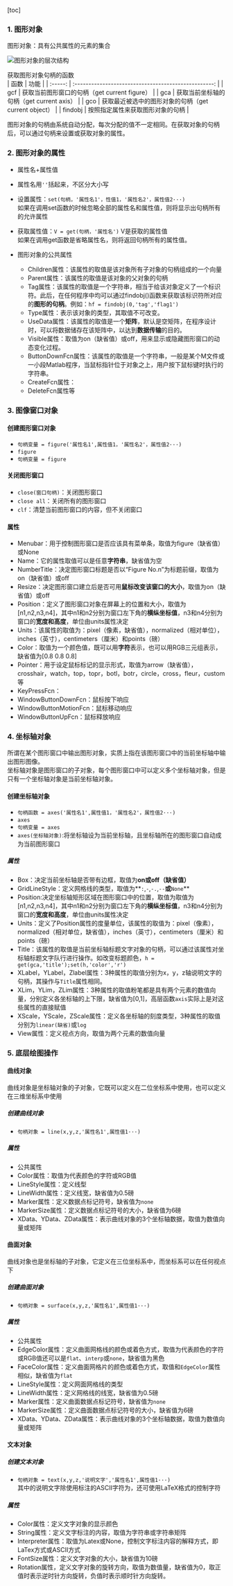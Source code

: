[toc]

### 1. 图形对象

图形对象：具有公共属性的元素的集合

![图形对象的层次结构](https://github.com/shancumt/Study/blob/master/Matlab/Pictures/%E5%9B%BE%E5%BD%A2%E5%8F%A5%E6%9F%84.png?raw=true)

获取图形对象句柄的函数  
|  函数   |                         功能                         |
| :-----: | :--------------------------------------------------: |
|   gcf   |     获取当前图形窗口的句柄（get current figure）     |
|   gca   |       获取当前坐标轴的句柄（get current axis）       |
|   gco   | 获取最近被选中的图形对象的句柄（get current object） |
| findobj |           按照指定属性来获取图形对象的句柄           |

图形对象的句柄由系统自动分配，每次分配的值不一定相同。在获取对象的句柄后，可以通过句柄来设置或获取对象的属性。

### 2. 图形对象的属性 

* 属性名+属性值

* 属性名用`''`括起来，不区分大小写

* 设置属性：`set(句柄，'属性名1'，性值1，'属性名2'，属性值2···)`  
  如果在调用set函数的时候忽略全部的属性名和属性值，则将显示出句柄所有的允许属性

* 获取属性值：`V = get(句柄，'属性名')`   V是获取的属性值  
  如果在调用get函数是省略属性名，则将返回句柄所有的属性值。
  
* 图形对象的公共属性
	* Children属性：该属性的取值是该对象所有子对象的句柄组成的一个向量
	* Parent属性：该属性的取值是该对象的父对象的句柄
	* Tag属性：该属性的取值是一个字符串，相当于给该对象定义了一个标识符。此后，在任何程序中均可以通过findobj()函数来获取该标识符所对应的**图形的句柄**。例如：`hf = findobj(0,'tag','flag1')`
	* Type属性：表示该对象的类型，其取值不可改变。
	* UseData属性：该属性的取值是一个**矩阵**，默认是空矩阵，在程序设计时，可以将数据储存在该矩阵中，以达到**数据传输**的目的。
	* Visible属性：取值为on（缺省值）或off，用来显示或隐藏图形窗口的动态变化过程。
	* ButtonDownFcn属性：该属性的取值是一个字符串，一般是某个M文件或一小段Matlab程序，当鼠标指针位于对象之上，用户按下鼠标键时执行的字符串。
	* CreateFcn属性：
	* DeleteFcn属性等

### 3. 图像窗口对象
#### 创建图形窗口对象

* `句柄变量 = figure('属性名1',属性值1，'属性名2'，属性值2···)`  
* `figure`  
* `句柄变量 = figure`

#### 关闭图形窗口

* `close(窗口句柄)`：关闭图形窗口
* `close all`：关闭所有的图形窗口
* `clf`：清楚当前图形窗口的内容，但不关闭窗口

#### 属性

* Menubar：用于控制图形窗口是否应该具有菜单条，取值为figure（缺省值）或None
* Name：它的属性取值可以是任意**字符串**，缺省值为空
* NumberTitle：决定图形窗口标题是否以“Figure No.n”为标题前缀，取值为on（缺省值）或off
* Resize：决定图形窗口建立后是否可用**鼠标改变该窗口的大小**，取值为on（缺省值）或off
* Position：定义了图形窗口对象在屏幕上的位置和大小，取值为[n1,n2,n3,n4]，其中n1和n2分别为窗口左下角的**横纵坐标值**，n3和n4分别为窗口的**宽度和高度**，单位由units属性决定
* Units：该属性的取值为：pixel（像素，缺省值），normalized（相对单位），inches（英寸），centimeters（厘米）和points（磅）
* Color：取值为一个颜色值，既可以用**字符**表示，也可以用RGB三元组表示，缺省值为[0.8 0.8 0.8]
* Pointer：用于设定鼠标标记的显示形式，取值为arrow（缺省值），crosshair，watch，top，topr，botl，botr，circle，cross，fleur，custom等
* KeyPressFcn：
* WindowButtonDownFcn：鼠标按下响应
* WindowButtonMotionFcn：鼠标移动响应
* WindowButtonUpFcn：鼠标释放响应

### 4. 坐标轴对象

所谓在某个图形窗口中输出图形对象，实质上指在该图形窗口中的当前坐标轴中输出图形图像。  
坐标轴对象是图形窗口的子对象，每个图形窗口中可以定义多个坐标轴对象，但是只有一个坐标轴对象是当前坐标轴对象。
#### 创建坐标轴对象
* `句柄函数 = axes('属性名1',属性值1，'属性名2'，属性值2···)`
* `axes`
* `句柄变量 = axes`
* `axes(坐标轴对象)`:将坐标轴设为当前坐标轴，且坐标轴所在的图形窗口自动成为当前图形窗口
##### 属性
* Box：决定当前坐标轴是否带有边框，取值为**on或off（缺省值）**
* GridLineStyle：定义网格线的类型，取值为**`:`,`-`,`-.`,`--`**或**`None`**
* Position:决定坐标轴矩形区域在图形窗口中的位置，取值为取值为[n1,n2,n3,n4]，其中n1和n2分别为窗口左下角的**横纵坐标值**，n3和n4分别为窗口的**宽度和高度**，单位由units属性决定
* Units：定义了Position属性的度量单位，该属性的取值为：pixel（像素），normalized（相对单位，缺省值），inches（英寸），centimeters（厘米）和points（磅）
* Title：该属性的取值是当前坐标轴标题文字对象的句柄，可以通过该属性对坐标轴标题文字队行进行操作。如改变标题颜色，`h = get(gca,'title');set(h,'color','r')`
* XLabel，YLabel，Zlabel属性：3种属性的取值分别为x，y，z轴说明文字的句柄，其操作与`Title`属性相同。
* XLim，YLim，ZLim属性：3种属性的取值粉笔都是具有两个元素的数值向量，分别定义各坐标轴的上下限，缺省值为[0,1]，高层函数`axis`实际上是对这些属性的直接赋值
* XScale，YScale，ZScale属性：定义各坐标轴的刻度类型，3种属性的取值分别为`linear(缺省)`或`log`
* View属性：定义视点方向，取值为两个元素的数值向量

### 5. 底层绘图操作

#### 曲线对象
曲线对象是坐标轴对象的子对象，它既可以定义在二位坐标系中使用，也可以定义在三维坐标系中使用
##### 创建曲线对象
* `句柄对象 = line(x,y,z,'属性名1',属性值1···)` 
##### 属性
* 公共属性
* Color属性：取值为代表颜色的字符或RGB值
* LineStyle属性：定义线型
* LineWidth属性：定义线宽，缺省值为0.5磅
* Marker属性：定义数据点标记符号，缺省值为`none`
* MarkerSize属性：定义数据点标记符号的大小，缺省值为6磅
* XData、YData、ZData属性：表示曲线对象的3个坐标轴数据，取值为数值向量或矩阵

#### 曲面对象

曲线对象也是坐标轴的子对象，它定义在三位坐标系中，而坐标系可以在任何视点下
##### 创建曲面对象
* `句柄对象 = surface(x,y,z,'属性名1',属性值1···)` 
##### 属性
* 公共属性
* EdgeColor属性：定义曲面网格线的颜色或着色方式，取值为代表颜色的字符或RGB值还可以是`flat`、`interp`或`none`，缺省值为黑色
* FaceColor属性：定义曲面网格片的颜色或着色方式，取值和`EdgeColor`属性相似，缺省值为`flat`
* LineStyle属性：定义网面网格线的类型
* LineWidth属性：定义网格线的线宽，缺省值为0.5磅
* Marker属性：定义曲面数据点标记符号，缺省值为`none`
* MarkerSize属性：定义曲面数据点标记符号的大小，缺省值为6磅
* XData、YData、ZData属性：表示曲线对象的3个坐标轴数据，取值为数值向量或矩阵

#### 文本对象

##### 创建文本对象
* `句柄对象 = text(x,y,z,'说明文字','属性名1',属性值1···)`   
其中的说明文字除使用标注的ASCII字符为，还可使用LaTeX格式的控制字符
##### 属性
* Color属性：定义文字对象的显示颜色
* String属性：定义文字标注的内容，取值为字符串或字符串矩阵
* Interpreter属性：取值为Latex或None，控制文字标注内容的解释方式，即LaTex方式或ASCII方式
* FontSize属性：定义文字对象的大小，缺省值为10磅
* Rotation属性，定义文字对象的旋转方向，取值为数值量，缺省值为0，取正值时表示逆时针方向旋转，负值时表示顺时针方向旋转。





